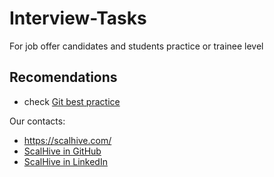 # Interview-Tasks
For job offer candidates and students practice or trainee level
## Recomendations
 - check [Git best practice](https://github.com/awesome-it-ternopil/best-practices/wiki/Git-best-practice)
 
 Our contacts:
 - https://scalhive.com/
 - [ScalHive in GitHub](https://github.com/ScalHive)
 - [ScalHive in LinkedIn](https://www.linkedin.com/company/17977372/)
